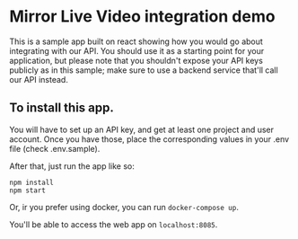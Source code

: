 # Mirror Live Video integration demo

This is a sample app built on react showing how you would go about integrating with our API. You should use it as a starting point for your application, but please note that you shouldn't expose your API keys publicly as in this sample; make sure to use a backend service that'll call our API instead.

## To install this app.
You will have to set up an API key, and get at least one project and user account. Once you have those, place the corresponding values in your .env file (check .env.sample).

After that, just run the app like so:
```
npm install
npm start
```

Or, ir you prefer using docker, you can run `docker-compose up`.

You'll be able to access the web app on `localhost:8085`.

